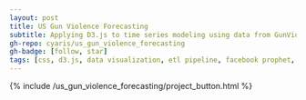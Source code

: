 ```yaml
---
layout: post
title: US Gun Violence Forecasting
subtitle: Applying D3.js to time series modeling using data from GunViolenceArchive.org
gh-repo: cyaris/us_gun_violence_forecasting
gh-badge: [follow, star]
tags: [css, d3.js, data visualization, etl pipeline, facebook prophet, html, javascript, machine learning, object oriented programming, pandas, python, time series modeling, web development]
---
```


{% include /us_gun_violence_forecasting/project_button.html %}
